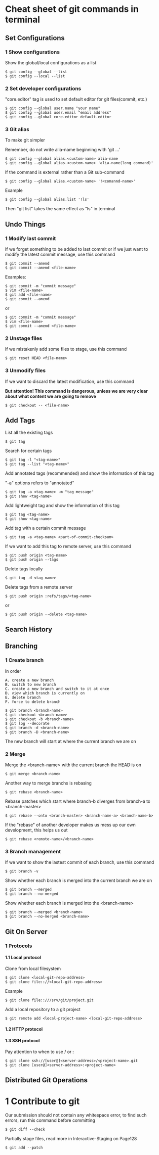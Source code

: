 <!-- Cheat sheet of git commands in terminal -->
# Cheat sheet of git commands in terminal

## **Set Configurations**
### 1 Show configurations 
Show the global/local configurations as a list
```terminal
$ git config --global --list
$ git config --local --list
```
### 2 Set developer configurations
"core.editor" tag is used to set default editor for git files(commit, etc.)
```terminal
$ git config --global user.name "your name"
$ git config --global user.email "email address"
$ git config --global core.editor default-editor
```
### 3 Git alias
To make git simpler

Remember, do not write alia-name beginning with 'git ...'
```terminal
$ git config --global alias.<custom-name> alia-name
$ git config --global alias.<custom-name> 'alia-name(long command)'
```
If the command is external rather than a Git sub-command
```terminal
$ git config --global alias.<custom-name> '!<comannd-name>'
```
Example
```terminal
$ git config --global alias.list '!ls'
```
Then "git list" takes the same effect as "ls" in terminal

## **Undo Things**
### 1 Modify last commit
If we forget something to be added to last commit or if we just want to modify the latest commit message, use this command 
```terminal
$ git commit --amend 
$ git commit --amend <file-name>
```
Examples:
```terminal
$ git commit -m "commit message"
$ vim <file-name>
$ git add <file-name>
$ git commit --amend
```
or
```terminal
$ git commit -m "commit message"
$ vim <file-name>
$ git commit --amend <file-name>
```
### 2 Unstage files
If we mistakenly add some files to stage, use this command
```terminal
$ git reset HEAD <file-name>
```
### 3 Unmodify files
If we want to discard the latest modification, use this command

**But attention! This command is dangerous, unless we are very clear about what content we are going to remove**
```terminal
$ git checkout -- <file-name>
```

## **Add Tags**
List all the existing tags
```terminal
$ git tag
```
Search for certain tags
```terminal
$ git tag -l "<tag-name>"
$ git tag --list "<tag-name>"
```
Add annotated tags (recommended) and show the information of this tag

"-a" options refers to "annotated"
```terminal
$ git tag -a <tag-name> -m "tag message"
$ git show <tag-name>
```
Add lightweight tag and show the information of this tag
```terminal
$ git tag <tag-name>
$ git show <tag-name>
```
Add tag with a certain commit message
```terminal
$ git tag -a <tag-name> <part-of-commit-checksum>
```
If we want to add this tag to remote server, use this command
```terminal
$ git push origin <tag-name>
$ git push origin --tags
```
Delete tags locally
```terminal
$ git tag -d <tag-name>
```
Delete tags from a remote server
```terminal
$ git push origin :refs/tags/<tag-name>
```
or
```terminal
$ git push origin --delete <tag-name>
```

## **Search History**
<!-- git log -->

## **Branching**
### 1 Create branch
In order 

    A. create a new branch 
    B. switch to new branch 
    C. create a new branch and switch to it at once
    D. view which branch is currently on
    E. delete branch
    F. force to delete branch

```terminal
$ git branch <branch-name>
$ git checkout <branch-name>
$ git checkout -b <branch-name>
$ git log --decorate
$ git branch -d <branch-name>
$ git branch -D <branch-name>
```
The new branch will start at where the current branch we are on

### 2 Merge
Merge the \<branch-name\> with the current branch the HEAD is on
```terminal
$ git merge <branch-name>
```
Another way to merge branchs is rebasing
```terminal
$ git rebase <branch-name>
```
Rebase patches which start where branch-b diverges from branch-a to \<branch-master\>
```terminal
$ git rebase --onto <branch-master> <branch-name-a> <branch-name-b>
```
If the "rebase" of another developer makes us mess up our own development, this helps us out
```terminal
$ git rebase <remote-name>/<branch-name>
```


### 3 Branch management
If we want to show the lastest commit of each branch, use this command
```terminal
$ git branch -v
```
Show whether each branch is merged into the current branch we are on
```terminal
$ git branch --merged
$ git branch --no-merged
```
Show whether each branch is merged into the \<branch-name\> 
```terminal
$ git branch --merged <branch-name>
$ git branch --no-merged <branch-name>
```

## Git On Server
### 1 Protocols
#### 1.1 Local protocol
Clone from local filesystem
```terminal
$ git clone <local-git-repo-address>
$ git clone file:://<local-git-repo-address>
```
Example
```terminal
$ git clone file::///srv/git/project.git
```
Add a local repository to a git project
```terminal
$ git remote add <local-project-name> <local-git-repo-address>
```
#### 1.2 HTTP protocol
<!-- To be edited -->

#### 1.3 SSH protocol
Pay attention to when to use / or :
```terminal
$ git clone ssh://[user@]<server-address>/<project-name>.git
$ git clone [user@]<server-address>:<project-name>
```

## Distributed Git Operations
# 1 Contribute to git
Our submission should not contain any whitespace error, to find such errors, run this command before committing
```terminal
$ git diff --check
```
Partially stage files, read more in Interactive-Staging on Page128
```terminal
$ git add --patch
```

